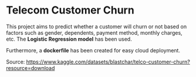 # Telecom Customer Churn
 This project aims to predict whether a customer will churn or not based on factors such as gender, dependents, payment method, monthly charges, etc. The **Logistic Regression model** has been used.
 
 Furthermore, a **dockerfile** has been created for easy cloud deployment.
 
 Source: https://www.kaggle.com/datasets/blastchar/telco-customer-churn?resource=download
